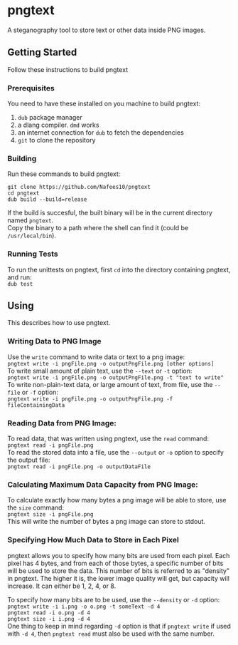 # pngtext
A steganography tool to store text or other data inside PNG images.

## Getting Started
Follow these instructions to build pngtext

### Prerequisites
You need to have these installed on you machine to build pngtext:  
 1. `dub` package manager  
 2. a dlang compiler. `dmd` works  
 3. an internet connection for `dub` to fetch the dependencies  
 4. `git` to clone the repository  

### Building
Run these commands to build pngtext:
```
git clone https://github.com/Nafees10/pngtext
cd pngtext
dub build --build=release
```
If the build is succesful, the built binary will be in the current directory named `pngtext`.  
Copy the binary to a path where the shell can find it (could be `/usr/local/bin`).

### Running Tests
To run the unittests on pngtext, first `cd` into the directory containing pngtext, and run:  
`dub test`

## Using
This describes how to use pngtext.

### Writing Data to PNG Image
Use the `write` command to write data or text to a png image:  
`pngtext write -i pngFile.png -o outputPngFile.png [other options]`  
To write small amount of plain text, use the `--text` or `-t` option:  
`pngtext write -i pngFile.png -o outputPngFile.png -t "text to write"`  
To write non-plain-text data, or large amount of text, from file, use the `--file` or `-f` option:  
`pngtext write -i pngFile.png -o outputPngFile.png -f fileContainingData`  

### Reading Data from PNG Image:
To read data, that was written using pngtext, use the `read` command:  
`pngtext read -i pngFile.png`  
To read the stored data into a file, use the `--output` or `-o` option to specify the output file:  
`pngtext read -i pngFile.png -o outputDataFile`

### Calculating Maximum Data Capacity from PNG Image:
To calculate exactly how many bytes a png image will be able to store, use the `size` command:  
`pngtext size -i pngFile.png`  
This will write the number of bytes a png image can store to stdout.

### Specifying How Much Data to Store in Each Pixel
pngtext allows you to specify how many bits are used from each pixel. Each pixel has 4 bytes, and from each of those bytes, a specific number of bits will be used to store the data. This number of bits is referred to as "density" in pngtext. The higher it is, the lower image quality will get, but capacity will increase. It can either be 1, 2, 4, or 8.  

To specify how many bits are to be used, use the `--density` or `-d` option:  
`pngtext write -i i.png -o o.png -t someText -d 4`  
`pngtext read -i o.png -d 4`  
`pngtext size -i i.png -d 4`  
One thing to keep in mind regarding `-d` option is that if `pngtext write` if used with `-d 4`, then `pngtext read` must also be used with the same number.